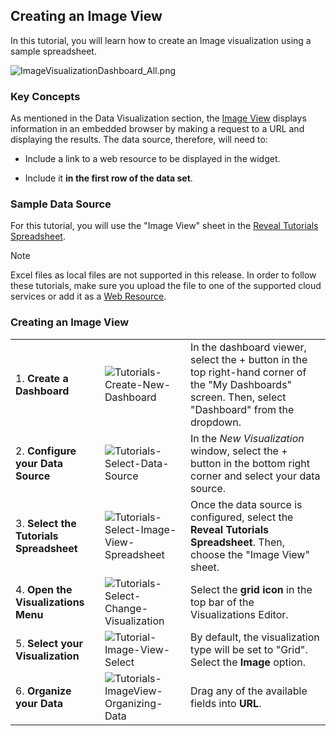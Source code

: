 ## Creating an Image View

In this tutorial, you will learn how to create an Image visualization
using a sample spreadsheet.

![ImageVisualizationDashboard\_All.png](images/ImageVisualizationDashboard_All.png)

### Key Concepts

As mentioned in the Data Visualization section, the [Image View](image-view.md) displays information in an embedded browser by making
a request to a URL and displaying the results. The data source,
therefore, will need to:

  - Include a link to a web resource to be displayed in the widget.

  - Include it **in the first row of the data set**.

### Sample Data Source

For this tutorial, you will use the "Image View" sheet in the [Reveal Tutorials Spreadsheet](http://download.infragistics.com/reportplus/help/samples/Reveal_Visualization_Tutorials.xlsx).

>[!NOTE]
>Excel files as local files are not supported in this release. In order to follow these tutorials, make sure you upload the file to one of the supported cloud services or add it as a [Web Resource](~/en/datasources/supported-data-sources/web-resource.md).

### Creating an Image View

|                                          |                                                                                                |                                                                                                                                                      |
| ---------------------------------------- | ---------------------------------------------------------------------------------------------- | ---------------------------------------------------------------------------------------------------------------------------------------------------- |
| 1\. **Create a Dashboard**               | ![Tutorials-Create-New-Dashboard](images/Tutorials-Create-New-Dashboard.png)                   | In the dashboard viewer, select the + button in the top right-hand corner of the "My Dashboards" screen. Then, select "Dashboard" from the dropdown. |
| 2\. **Configure your Data Source**       | ![Tutorials-Select-Data-Source](images/Tutorials-Select-Data-Source.png)                       | In the *New Visualization* window, select the + button in the bottom right corner and select your data source.                                       |
| 3\. **Select the Tutorials Spreadsheet** | ![Tutorials-Select-Image-View-Spreadsheet](images/Tutorials-Select-Image-View-Spreadsheet.png) | Once the data source is configured, select the **Reveal Tutorials Spreadsheet**. Then, choose the "Image View" sheet.                                |
| 4\. **Open the Visualizations Menu**     | ![Tutorials-Select-Change-Visualization](images/Tutorials-Select-Change-Visualization.png)     | Select the **grid icon** in the top bar of the Visualizations Editor.                                                                                |
| 5\. **Select your Visualization**        | ![Tutorial-Image-View-Select](images/Image-View-Select.png)                           | By default, the visualization type will be set to "Grid". Select the **Image** option.                                                               |
| 6\. **Organize your Data**               | ![Tutorials-ImageView-Organizing-Data](images/Tutorials-ImageView-Organizing-Data.png)         | Drag any of the available fields into **URL**.                                                                                                       |
